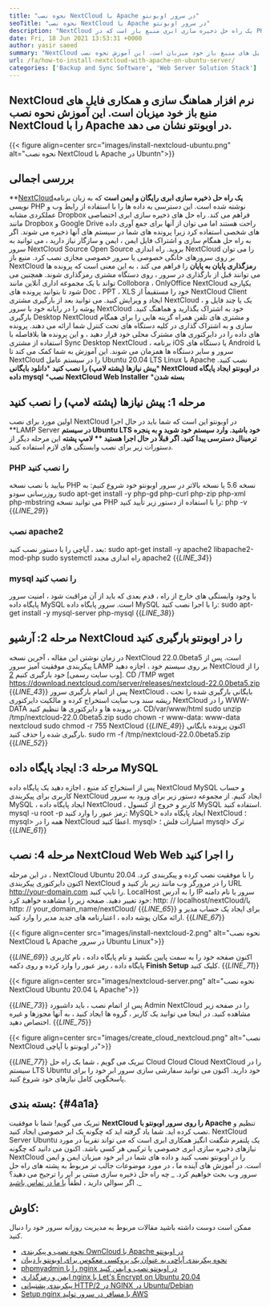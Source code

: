 ```yaml
---
title: "نحوه نصب NextCloud با Apache در سرور اوبونتو" 
seoTitle: "نحوه نصب NextCloud با Apache در سرور اوبونتو" 
description: "NextCloud یک راه حل ذخیره سازی ابری منبع باز است که در PHP نوشته شده است. در این مقاله نحوه نصب NextCloud با Apache در اوبونتو نشان داده شده است." 
date: Fri, 18 Jun 2021 13:53:31 +0000
author: yasir saeed
summary: "NextCloud نرم افزار هماهنگ سازی و همکاری فایل های منبع باز خود میزبان است. این آموزش نحوه نصب NextCloud را با Apache در اوبونتو نشان می دهد." 
url: /fa/how-to-install-nextcloud-with-apache-on-ubuntu-server/
categories: ['Backup and Sync Software', 'Web Server Solution Stack']
---
```


## NextCloud نرم افزار هماهنگ سازی و همکاری فایل های منبع باز خود میزبان است. این آموزش نحوه نصب NextCloud را با Apache در اوبونتو نشان می دهد.

{{< figure align=center src="images/install-nextcloud-ubuntu.png" alt="نحوه نصب NextCloud با Apache در Ubuntn">}}


## **بررسی اجمالی**
**[NextCloud][1]**یک راه حل ذخیره سازی ابری رایگان و ایمن است**  که به زبان برنامه نویسی PHP نوشته شده است. این دسترسی به داده ها را با استفاده از رابط وب و عملکردی مشابه Dropbox فراهم می کند. راه حل های ذخیره سازی ابری اختصاصی مانند Dropbox و Google Drive راحت هستند اما می توان از آنها برای جمع آوری داده های شخصی استفاده کرد زیرا پرونده های شما در سیستم های آنها ذخیره می شوند. اگر به راه حل همگام سازی و اشتراک فایل ایمن ، ایمن و سازگار نیاز دارید ، می توانید به سرور NextCloud Source Open Source بروید. راه اندازی NextCloud را می توان بر روی سرورهای خانگی خصوصی یا سرور خصوصی مجازی نصب کرد.
منبع باز NextCloud **رمزگذاری پایان به پایان**  را فراهم می کند ، به این معنی است که پرونده ها می توانند قبل از بارگذاری در سرور ، روی دستگاه مشتری رمزگذاری شوند. همچنین می تواند با یک مجموعه اداری آنلاین مانند Collobora ، OnlyOffice NextCloud یکپارچه شود تا بتوانید پرونده های Doc ، PPT ، XLS خود را مستقیماً از NextCloud Client ایجاد و ویرایش کنید. می توانید بعد از بارگیری مشتری NextCloud ، یک یا چند فایل و پوشه را در رایانه خود با سرور NextCloud خود به اشتراک بگذارید و هماهنگ کنید. بارگیری Desktop NextCloud و مشتری های تلفن همراه گزینه هایی را برای همگام سازی و به اشتراک گذاری در کلیه دستگاه های تحت کنترل شما ارائه می دهند. پرونده های داده را در دایرکتوری های مشترک محلی خود قرار دهید ، و این پرونده ها بلافاصله با استفاده از مشتری Sync Desktop NextCloud ، برنامه iOS یا دستگاه های Android با سرور و سایر دستگاه ها همزمان می شوند.
این آموزش به شما کمک می کند تا NextCloud را در سیستم عامل Ubuntu 20.04 LTS Linux با Apache نصب کنید.
  ***پیش نیازها (پشته لامپ) را نصب کنید** 
  ***دانلود بایگانی NextCloud در اوبونتو** 
  **ایجاد پایگاه داده mysql** 
  ***نصب NextCloud Web Installer** 
  ***بسته شدن** 

## مرحله 1: پیش نیازها (پشته لامپ) را نصب کنید
اولین مورد برای نصب NextCloud در اوبونتو این است که شما باید در حال اجرا **LAMP Server  **در سیستم Ubuntu LTS خود باشید. وارد سیستم خود شوید و به پنجره ترمینال دسترسی پیدا کنید. اگر قبلاً در حال اجرا هستید **  لامپ پشته**  این مرحله دیگر از دستورات زیر برای نصب وابستگی های لازم استفاده کنید.

### PHP را نصب کنید
بیایید با نصب نسخه PHP نسخه 5.6 یا نسخه بالاتر در سرور اوبونتو خود شروع کنیم:
به روزرسانی سودو
sudo apt-get install -y php-gd php-curl php-zip php-xml php-mbstring
می توانید نسخه PHP را با استفاده از دستور زیر تأیید کنید:
php -v
{{_LINE_29_}}

### نصب apache2
بعد ، آپاچی را با دستور نصب کنید:
sudo apt-get install -y apache2 libapache2-mod-php
sudo systemctl راه اندازی مجدد apache2
{{_LINE_34_}}

### mysql را نصب کنید
با وجود وابستگی های خارج از راه ، قدم بعدی که باید از آن مراقبت شود ، امنیت سرور پایگاه داده MySQL است. سرور پایگاه داده MySQL را با اجرا نصب کنید:
sudo apt-get install -y mysql-server php-mysql
{{_LINE_38_}}

## مرحله 2: آرشیو NextCloud را در اوبونتو بارگیری کنید
در زمان نوشتن این مقاله ، آخرین نسخه NextCloud 22.0.0beta5 است. پس از پیکربندی موفقیت آمیز سرور LAMP بر روی سیستم خود ، اجازه دهید NextCloud را از [وب سایت رسمی] خود بارگیری کنیم [2].
CD /TMP
wget https://download.nextcloud.com/server/releases/nextcloud-22.0.0beta5.zip
{{_LINE_43_}}
پس از اتمام بارگیری سرور NextCloud ، بایگانی بارگیری شده را تحت ریشه سند وب سایت استخراج کرده و مالکیت دایرکتوری NextCloud را در WWW-DATA در پرونده ها و دایرکتوری ها تنظیم کنید.
CD/var/www/html
sudo unzip /tmp/nextcloud-22.0.0beta5.zip
sudo chown -r www-data: www-data nextcloud
sudo chmod -r 755 NextCloud
{{_LINE_49_}}
اکنون پرونده بایگانی بارگیری شده را حذف کنید.
sudo rm -f /tmp/nextcloud-22.0.0beta5.zip
{{_LINE_52_}}

## مرحله 3: ایجاد پایگاه داده MySQL
پس از استخراج کد منبع ، اجازه دهید یک پایگاه داده NextCloud MySQL و حساب کاربری برای پیکربندی NextCloud ایجاد کنیم. از مجموعه دستور زیر برای ورود به سرور MySQL ، ایجاد پایگاه داده NextCloud ، کاربر و خروج از کنسول MySQL استفاده کنید.
mysql -u root -p
رمز عبور را وارد کنید:
MySQL> ایجاد پایگاه داده NextCloud ؛
mysql> همه را در NextCloud اعطا کنید.
mysql> امتیازات فلش ؛
mysql> ترک
{{_LINE_61_}}

## مرحله 4: نصب NextCloud Web Web را اجرا کنید
در این مرحله ، NextCloud Ubuntu 20.04 را با موفقیت نصب کرده و پیکربندی کرد. اکنون دایرکتوری پیکربندی NextCloud را در مرورگر وب مانند زیر باز کنید و URL http://your-domain.com را تایپ کنید. LocalHost را به آدرس IP سرور یا نام دامنه خود تغییر دهید. صفحه زیر را مشاهده خواهید کرد:
http: // localhost/nextCloud/یا http: // your_domain_name/nextCloud/
{{_LINE_65_}}
برای ایجاد یک حساب مدیر و ارائه مکان پوشه داده ، اعتبارنامه های جدید مدیر را وارد کنید.
{{_LINE_67_}}

{{< figure align=center src="images/install-nextcloud-2.png" alt="نحوه نصب NextCloud با Apache در سرور Ubuntu Linux">}}

{{_LINE_69_}}
اکنون صفحه خود را به سمت پایین بکشید و نام پایگاه داده ، نام کاربری پایگاه داده ، رمز عبور را وارد کرده و روی دکمه **Finish Setup**  کلیک کنید.
{{_LINE_71_}}

{{< figure align=center src="images/nextcloud-server.png" alt="نحوه نصب NextCloud Ubuntu 20.04 با Apache">}}

{{_LINE_73_}}
پس از اتمام نصب ، باید داشبورد Admin NextCloud را در صفحه زیر مشاهده کنید. در اینجا می توانید یک کاربر ، گروه ها ایجاد کنید ، به آنها مجوزها و غیره اختصاص دهید.
{{_LINE_75_}}

{{< figure align=center src="images/create_cloud_nextcloud.png" alt="نصب NextCloud در اوبونتو با آپاچی">}}

{{_LINE_77_}}
تبریک می گویم ، شما یک راه حل Cloud Cloud Cloud NextCloud را در سیستم LTS Ubuntu خود دارید. اکنون می توانید سفارشی سازی سرور ابر خود را برای پاسخگویی کامل نیازهای خود شروع کنید.

## **بسته بندی:**    {#4a1a}
تبریک می گویم! شما با موفقیت **NextCloud را روی سرور اوبونتو با Apache**  تنظیم و نصب کرده اید. شما یاد گرفته اید که چگونه یک ابر خصوصی ایجاد کنید. NextCloud Server Ubuntu یک پلتفرم شگفت انگیز همکاری ابری است که می تواند تقریباً در مورد نیازهای ذخیره سازی ابری خصوصی یا ترکیبی هر کسی باشد. اکنون می دانید که چگونه NextCloud را در اوبونتو نصب کنید و داده های شما در ابر خود میزبان ایمن و ایمن است. در آموزش های آینده ما ، در مورد موضوعات جالب تر مربوط به پشته های راه حل سرور وب بحث خواهیم کرد.
_ چه راه حل ذخیره سازی مبتنی بر ابر را ترجیح می دهید؟ اگر سوالی دارید ، لطفاً [با ما در تماس باشید][3] ._

## کاوش:
ممکن است دوست داشته باشید مقالات مربوط به مدیریت روزانه سرور خود را دنبال کنید.
  * [نحوه نصب و پیکربندی OwnCloud با Apache در اوبونتو][4]
  * [نحوه پیکربندی آپاچی به عنوان یک پروکسی معکوس برای اوبونتو یا دبیان][5]
  * [phpmyadmin را با nginx در اوبونتو نصب و ایمن کنید][6]
  * [ایمن و رمزگذاری nginx با Let's Encrypt on Ubuntu 20.04][7]
  * [پیکربندی پشتیبانی HTTP/2 در NGINX در Ubuntu/Debian][8]
  * [Setup nginx با مسافر در سرور تولید AWS][9]

  
[1]: https://nextcloud.com/
[2]: https://nextcloud.com/install/
[3]: mailto:yasir.saeed@aspose.com
[4]: https://blog.containerize.com/backup-and-sync-software/how-to-install-and-configure-owncloud-with-apache-on-ubuntu/
[5]: https://blog.containerize.com/web-server-solution-stack/how-to-configure-apache-as-a-reverse-proxy-for-ubuntudebian/
[6]: https://blog.containerize.com/web-server-solution-stack/how-to-install-and-secure-phpmyadmin-with-nginx-on-ubuntu/
[7]: https://blog.containerize.com/web-server-solution-stack/how-to-secure-nginx-with-letsencrypt-on-ubuntu-20-04/
[8]: https://blog.containerize.com/web-server-solution-stack/how-to-configure-http2-support-in-nginx-on-ubuntudebian/
[9]: https://blog.containerize.com/web-server-solution-stack/how-to-setup-nginx-with-passenger-on-aws-production-server/
